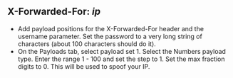 

## X-Forwarded-For: $ip$
- Add payload positions for the X-Forwarded-For header and the username parameter. Set the password to a very long string of characters (about 100 characters should do it).
- On the Payloads tab, select payload set 1. Select the Numbers payload type. Enter the range 1 - 100 and set the step to 1. Set the max fraction digits to 0. This will be used to spoof your IP. 